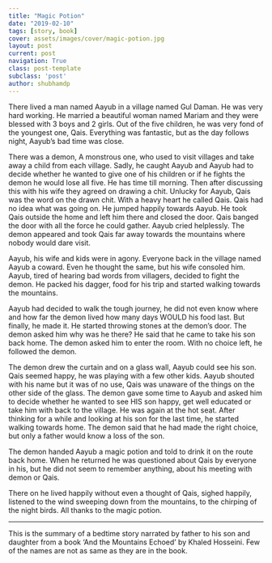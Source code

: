```yaml
---
title: "Magic Potion"
date: "2019-02-10"
tags: [story, book]
cover: assets/images/cover/magic-potion.jpg
layout: post
current: post
navigation: True
class: post-template
subclass: 'post'
author: shubhamdp
---
```


There lived a man named Aayub in a village named Gul Daman. He was very hard working. He married a beautiful woman named Mariam and they were blessed with 3 boys and 2 girls. Out of the five children, he was very fond of the youngest one, Qais. Everything was fantastic, but as the day follows night, Aayub’s bad time was close.

There was a demon, A monstrous one, who used to visit villages and take away a child from each village. Sadly, he caught Aayub and Aayub had to decide whether he wanted to give one of his children or if he fights the demon he would lose all five. He has time till morning. Then after discussing this with his wife they agreed on drawing a chit. Unlucky for Aayub, Qais was the word on the drawn chit. With a heavy heart he called Qais. Qais had no idea what was going on. He jumped happily towards Aayub. He took Qais outside the home and left him there and closed the door. Qais banged the door with all the force he could gather. Aayub cried helplessly. The demon appeared and took Qais far away towards the mountains where nobody would dare visit.

Aayub, his wife and kids were in agony. Everyone back in the village named Aayub a coward. Even he thought the same, but his wife consoled him. Aayub, tired of hearing bad words from villagers, decided to fight the demon. He packed his dagger, food for his trip and started walking towards the mountains.

Aayub had decided to walk the tough journey, he did not even know where and how far the demon lived how many days WOULD his food last. But finally, he made it. He started throwing stones at the demon’s door. The demon asked him why was he there? He said that he came to take his son back home. The demon asked him to enter the room. With no choice left, he followed the demon.

The demon drew the curtain and on a glass wall, Aayub could see his son. Qais seemed happy, he was playing with a few other kids. Aayub shouted with his name but it was of no use, Qais was unaware of the things on the other side of the glass. The demon gave some time to Aayub and asked him to decide whether he wanted to see HIS son happy, get well educated or take him with back to the village. He was again at the hot seat. After thinking for a while and looking at his son for the last time, he started walking towards home. The demon said that he had made the right choice, but only a father would know a loss of the son.

The demon handed Aayub a magic potion and told to drink it on the route back home. When he returned he was questioned about Qais by everyone in his, but he did not seem to remember anything, about his meeting with demon or Qais.

There on he lived happily without even a thought of Qais, sighed happily, listened to the wind sweeping down from the mountains, to the chirping of the night birds. All thanks to the magic potion.

---

This is the summary of a bedtime story narrated by father to his son and daughter from a book ‘And the Mountains Echoed’ by Khaled Hosseini. Few of the names are not as same as they are in the book.
